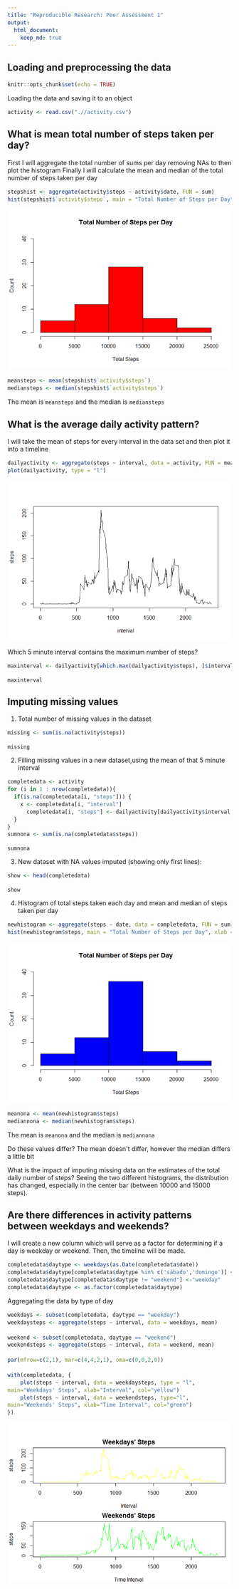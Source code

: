 ```yaml
---
title: "Reproducible Research: Peer Assessment 1"
output: 
  html_document:
    keep_md: true
---
```



## Loading and preprocessing the data


```r
knitr::opts_chunk$set(echo = TRUE)
```

Loading the data and saving it to an object


```r
activity <- read.csv(".//activity.csv")
```

## What is mean total number of steps taken per day?

First I will aggregate the total number of sums per day removing NAs to then
plot the histogram
Finally I will calculate the mean and median of the total number of steps taken per day


```r
stepshist <- aggregate(activity$steps ~ activity$date, FUN = sum)
hist(stepshist$`activity$steps`, main = "Total Number of Steps per Day", xlab = "Total Steps", ylab = "Count", col = "red", ylim = c(0, 40))
```

![](PA1_template_files/figure-html/unnamed-chunk-2-1.png)<!-- -->

```r
meansteps <- mean(stepshist$`activity$steps`)
mediansteps <- median(stepshist$`activity$steps`)
```

The mean is `meansteps` and the median is `mediansteps`

## What is the average daily activity pattern?

I will take the mean of steps for every interval in the data set and then plot it into a timeline


```r
dailyactivity <- aggregate(steps ~ interval, data = activity, FUN = mean, rm.na = TRUE)
plot(dailyactivity, type = "l")
```

![](PA1_template_files/figure-html/unnamed-chunk-3-1.png)<!-- -->

Which 5 minute interval contains the maximum number of steps?


```r
maxinterval <- dailyactivity[which.max(dailyactivity$steps), ]$interval
```

`maxinterval`

## Imputing missing values

1. Total number of missing values in the dataset

 
 ```r
 missing <- sum(is.na(activity$steps))
 ```
`missing`

2. Filling missing values in a new dataset,using the mean of that 5 minute interval


```r
completedata <- activity
for (i in 1 : nrow(completedata)){
  if(is.na(completedata[i, "steps"])) {
    x <- completedata[i, "interval"]
      completedata[i, "steps"] <- dailyactivity[dailyactivity$interval == x, "steps"]
  }
}
sumnona <- sum(is.na(completedata$steps))
```
`sumnona`

3. New dataset with NA values imputed (showing only first lines):


```r
show <- head(completedata)
```
`show`

4. Histogram of total steps taken each day and mean and median of steps taken per day 


```r
newhistogram <- aggregate(steps ~ date, data = completedata, FUN = sum)
hist(newhistogram$steps, main = "Total Number of Steps per Day", xlab = "Total Steps", ylab = "Count", col = "blue", ylim = c(0,40))
```

![](PA1_template_files/figure-html/unnamed-chunk-8-1.png)<!-- -->

```r
meanona <- mean(newhistogram$steps)
mediannona <- median(newhistogram$steps)
```
The mean is `meanona` and the median is `mediannona`

Do these values differ?
The mean doesn't differ, however the median differs a little bit

What is the impact of imputing missing data on the estimates of the total daily number of steps?
Seeing the two different histograms, the distribution has changed, especially in the center bar (between 10000 and 15000 steps).

## Are there differences in activity patterns between weekdays and weekends?

I will create a new column which will serve as a factor for determining if a day is weekday or weekend. Then, the timeline will be made.


```r
completedata$daytype <- weekdays(as.Date(completedata$date))
completedata$daytype[completedata$daytype %in% c('sábado','domingo')] <-"weekend"
completedata$daytype[completedata$daytype != "weekend"] <-"weekday"
completedata$daytype <- as.factor(completedata$daytype)
```
Aggregating the data by type of day


```r
weekdays <- subset(completedata, daytype == "weekday")
weekdaysteps <- aggregate(steps ~ interval, data = weekdays, mean)

weekend <- subset(completedata, daytype == "weekend")
weekendsteps <- aggregate(steps ~ interval, data = weekend, mean)

par(mfrow=c(2,1), mar=c(4,4,2,1), oma=c(0,0,2,0))

with(completedata, {
    plot(steps ~ interval, data = weekdaysteps, type = "l",
main="Weekdays' Steps", xlab="Interval", col="yellow")
    plot(steps ~ interval, data = weekendsteps, type="l",
main="Weekends' Steps", xlab="Time Interval", col="green")
})
```

![](PA1_template_files/figure-html/unnamed-chunk-10-1.png)<!-- -->
